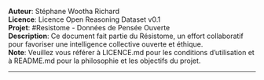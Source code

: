  **Auteur**: Stéphane Wootha Richard  
**Licence**: Licence Open Reasoning Dataset v0.1  
**Projet**: #Resistome - Données de Pensée Ouverte  
**Description**: Ce document fait partie du Résistome, un effort collaboratif pour favoriser une intelligence collective ouverte et éthique.  
**Note**: Veuillez vous référer à LICENCE.md pour les conditions d’utilisation et à README.md pour la philosophie et les objectifs du projet.

---

